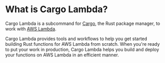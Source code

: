 # What is Cargo Lambda?

Cargo Lambda is a subcommand for [Cargo](https://doc.rust-lang.org/cargo/), the Rust package manager, to work with [AWS Lambda](https://aws.amazon.com/lambda/).

Cargo Lambda provides tools and workflows to help you get started building Rust functions for AWS Lambda from scratch. When you're ready to put your work in production, Cargo Lambda helps you build and deploy your functions on AWS Lambda in an efficient manner.
